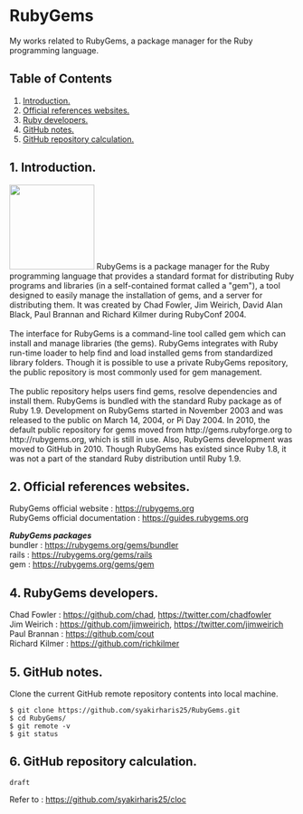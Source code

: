 # RubyGems
My works related to RubyGems, a package manager for the Ruby programming language.

## Table of Contents
1. [Introduction.](#introduction)
2. [Official references websites.](#references)
3. [Ruby developers.](#developers)
4. [GitHub notes.](#github)
5. [GitHub repository calculation.](#calculation)

<a name="introduction"></a>
## 1. Introduction.
<img src="rubygems.png" height="150"> 
RubyGems is a package manager for the Ruby programming language that provides a standard format for distributing Ruby programs and libraries (in a self-contained format called a "gem"), a tool designed to easily manage the installation of gems, and a server for distributing them. It was created by Chad Fowler, Jim Weirich, David Alan Black, Paul Brannan and Richard Kilmer during RubyConf 2004.
<br /><br />
The interface for RubyGems is a command-line tool called gem which can install and manage libraries (the gems). RubyGems integrates with Ruby run-time loader to help find and load installed gems from standardized library folders. Though it is possible to use a private RubyGems repository, the public repository is most commonly used for gem management.
<br /><br />
The public repository helps users find gems, resolve dependencies and install them. RubyGems is bundled with the standard Ruby package as of Ruby 1.9. Development on RubyGems started in November 2003 and was released to the public on March 14, 2004, or Pi Day 2004. In 2010, the default public repository for gems moved from http://gems.rubyforge.org to http://rubygems.org, which is still in use. Also, RubyGems development was moved to GitHub in 2010. Though RubyGems has existed since Ruby 1.8, it was not a part of the standard Ruby distribution until Ruby 1.9.

<a name="references"></a>
## 2. Official references websites. 
RubyGems official website : https://rubygems.org <br />
RubyGems official documentation : https://guides.rubygems.org <br />

**_RubyGems packages_** <br />
bundler : https://rubygems.org/gems/bundler <br />
rails : https://rubygems.org/gems/rails <br />
gem : https://rubygems.org/gems/gem <br />

<a name="developers"></a>
## 4. RubyGems developers.
Chad Fowler : https://github.com/chad, https://twitter.com/chadfowler <br />
Jim Weirich : https://github.com/jimweirich, https://twitter.com/jimweirich <br />
Paul Brannan : https://github.com/cout <br />
Richard Kilmer : https://github.com/richkilmer <br />
 
<a name="github"></a>
## 5. GitHub notes.
Clone the current GitHub remote repository contents into local machine.
```
$ git clone https://github.com/syakirharis25/RubyGems.git
$ cd RubyGems/
$ git remote -v
$ git status
```

<a name="calculation"></a>
## 6. GitHub repository calculation.
```
draft
```
Refer to : https://github.com/syakirharis25/cloc
